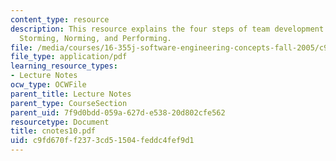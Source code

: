 ```yaml
---
content_type: resource
description: This resource explains the four steps of team development i.e. Forming,
  Storming, Norming, and Performing.
file: /media/courses/16-355j-software-engineering-concepts-fall-2005/c9fd670ff2373cd51504feddc4fef9d1_cnotes10.pdf
file_type: application/pdf
learning_resource_types:
- Lecture Notes
ocw_type: OCWFile
parent_title: Lecture Notes
parent_type: CourseSection
parent_uid: 7f9d0bdd-059a-627d-e538-20d802cfe562
resourcetype: Document
title: cnotes10.pdf
uid: c9fd670f-f237-3cd5-1504-feddc4fef9d1
---
```

